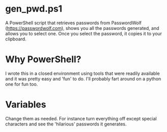 # gen_pwd.ps1

A PowerShell script that retrieves passwords from PasswordWolf (https://passwordwolf.com), shows you all the passwords generated, and allows you to select one.  Once you select the password, it copies it to your clipboard.

# Why PowerShell?

I wrote this in a closed environment using tools that were readily available and it was pretty easy and 'fun' to do.  I'll probably fart around on a python one for fun too.

# Variables

Change them as needed.  For instance turn everything off except special characters and see the 'hilarious' passwords it generates.
